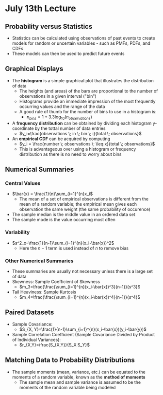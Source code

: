 # July 13th Lecture
## Probability versus Statistics
- Statistics can be calculated using observations of past events to create models for random or uncertain variables - such as PMFs, PDFs, and CDFs
- These models can then be used to predict future events
## Graphical Displays
- The **histogram** is a simple graphical plot that illustrates the distribution of data
    - The heights (and areas) of the bars are proportional to the number of observations in a given interval ("bin")
    - Histograms provide an immediate impression of the most frequently occurring values and the range of the data
    - A good rule of thumb for the number of bins to use in a histogram is:
        - $n_{bins}=1 + 3.3\log_{10}(n_{observations})$
- A **frequency distribution** can be obtained  by dividing each histogram y-coordinate by the tottal number of data entries
    - $y_i=\frac{observations \; in \; bin \; i}{total \; observations}$
- An **empirical CDF** can be acquired by computing
    - $y_i = \frac{number \; observations \; \leq x}{total \; observations}$
    - This is advantageous over using a histogram or frequency distribution as there is no need to worry about bins
## Numerical Summaries
### Central Values
- $\bar{x} = \frac{1}{n}\sum_{i=1}^{n}x_i$
    - The mean of a set of empirical observations is different from the mean of a random variable; the empirical mean gives each observation the same weight (the same probability of occurence)
- The sample median is the middle value in an ordered data set
- The sample mode is the value occurring most often
### Variability
- $s^2_x=\frac{1}{n-1}\sum_{i=1}^{n}(x_i-\bar{x})^2$
    - Here the $n - 1$ term is used instead of $n$ to remove bias
### Other Numerical Summaries
- These summaries are usually not necessary unless there is a large set of data
- Skewness: Sample Coefficient of Skewness
    - $m_3=\frac{\frac{\sum_{i=1}^{n}(x_i-\bar{x})^3}{n-1}}{s^3}$
- Tail Heaviness: Sample Kurtosis
    - $m_4=\frac{\frac{\sum_{i=1}^{n}(x_i-\bar{x})^4}{n-1}}{s^4}$
## Paired Datasets
- Sample Covariance:
    - $S_{X, Y}=\frac{1}{n-1}\sum_{i=1}^{n}(x_i-\bar{x})(y_i-\bar{y})$
- Sample Correlation Coefficient (Sample Covariance Divided by Product of Individual Variances):
    - $r_{X,Y}=\frac{S_{X,Y}}{S_X S_Y}$
## Matching Data to Probability Distributions
- The sample moments (mean, variance, etc.) can be equated to the moments of a random variable, known as the **method of moments**
    - The sample mean and sample variance is assumed to be the moments of the random variable being modeled
